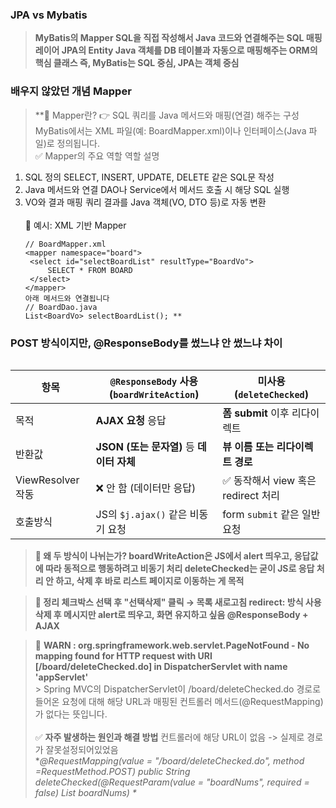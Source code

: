 <h3 id="jpa-vs-mybatis">JPA vs Mybatis</h3>
<blockquote>
<p><strong>MyBatis의 Mapper    SQL을 직접 작성해서 Java 코드와 연결해주는 SQL 매핑 레이어
JPA의 Entity    Java 객체를 DB 테이블과 자동으로 매핑해주는 ORM의 핵심 클래스
즉, MyBatis는 SQL 중심, JPA는 객체 중심</strong></p>
</blockquote>
<h3 id="배우지-않았던-개념-mapper">배우지 않았던 개념 Mapper</h3>
<blockquote>
<p>**🔷 Mapper란?
👉 SQL 쿼리를 Java 메서드와 매핑(연결) 해주는 구성
MyBatis에서는 XML 파일(예: BoardMapper.xml)이나 인터페이스(Java 파일)로 정의됩니다. <br />
✅ Mapper의 주요 역할
역할    설명</p>
</blockquote>
<ol>
<li>SQL 정의    SELECT, INSERT, UPDATE, DELETE 같은 SQL문 작성</li>
<li>Java 메서드와 연결    DAO나 Service에서 메서드 호출 시 해당 SQL 실행</li>
<li>VO와 결과 매핑    쿼리 결과를 Java 객체(VO, DTO 등)로 자동 변환 <br /><br />🔹 예시: XML 기반 Mapper <pre><code>// BoardMapper.xml
&lt;mapper namespace=&quot;board&quot;&gt; 
 &lt;select id=&quot;selectBoardList&quot; resultType=&quot;BoardVo&quot;&gt;
     SELECT * FROM BOARD
 &lt;/select&gt; 
&lt;/mapper&gt; 
아래 메서드와 연결됩니다 
// BoardDao.java
List&lt;BoardVo&gt; selectBoardList(); **
</code></pre></li>
</ol>
<h3 id="post-방식이지만-responsebody를-썼느냐-안-썼느냐--차이">POST 방식이지만, @ResponseBody를 썼느냐 안 썼느냐  차이</h3>
<p><img alt="" src="https://velog.velcdn.com/images/victoryone/post/c43bf557-c008-44da-812e-696f8805bfe1/image.png" /></p>
<table>
<thead>
<tr>
<th>항목</th>
<th><code>@ResponseBody</code> 사용 (<code>boardWriteAction</code>)</th>
<th>미사용 (<code>deleteChecked</code>)</th>
</tr>
</thead>
<tbody><tr>
<td>목적</td>
<td><strong>AJAX 요청</strong> 응답</td>
<td><strong>폼 submit</strong> 이후 리다이렉트</td>
</tr>
<tr>
<td>반환값</td>
<td><strong>JSON (또는 문자열)</strong> 등 <strong>데이터 자체</strong></td>
<td><strong>뷰 이름 또는 리다이렉트 경로</strong></td>
</tr>
<tr>
<td>ViewResolver 작동</td>
<td>❌ 안 함 (데이터만 응답)</td>
<td>✅ 동작해서 view 혹은 redirect 처리</td>
</tr>
<tr>
<td>호출방식</td>
<td>JS의 <code>$j.ajax()</code> 같은 비동기 요청</td>
<td>form <code>submit</code> 같은 일반 요청</td>
</tr>
</tbody></table>
<blockquote>
<p><strong>🧠 왜 두 방식이 나뉘는가?
boardWriteAction은 JS에서 alert 띄우고, 응답값에 따라 동적으로 행동하려고 비동기 처리
deleteChecked는 굳이 JS로 응답 처리 안 하고, 삭제 후 바로 리스트 페이지로 이동하는 게 목적</strong></p>
</blockquote>
<blockquote>
<p><strong>🔁 정리
체크박스 선택 후 &quot;선택삭제&quot; 클릭 → 목록 새로고침    redirect: 방식 사용
삭제 후 메시지만 alert로 띄우고, 화면 유지하고 싶음    @ResponseBody + AJAX</strong></p>
</blockquote>
<blockquote>
<p>🚨 <strong>WARN : org.springframework.web.servlet.PageNotFound - No mapping found for HTTP request with URI [/board/deleteChecked.do] in DispatcherServlet with name 'appServlet'</strong> <br /> &gt; Spring MVC의 DispatcherServlet이 /board/deleteChecked.do 경로로 들어온 요청에 대해 해당 URL과 매핑된 컨트롤러 메서드(@RequestMapping)가 없다는 뜻입니다. <br /> <br />✅ <strong>자주 발생하는 원인과 해결 방법</strong>
컨트롤러에 해당 URL이 없음 -&gt; 실제로 경로가 잘못설정되어있었음<br /> *<em>@RequestMapping(value = &quot;/board/deleteChecked.do&quot;, method =RequestMethod.POST)
public String deleteChecked(@RequestParam(value = &quot;boardNums&quot;, required = false) List boardNums) *</em> </p>
</blockquote>